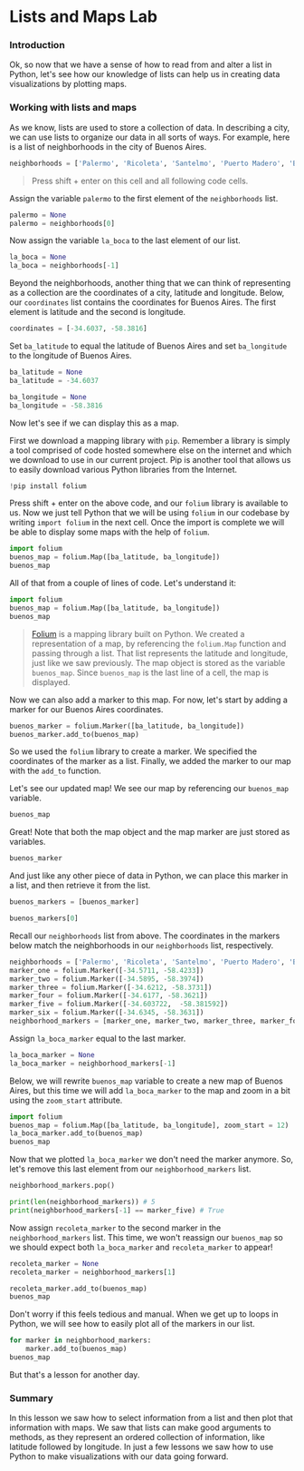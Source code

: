 
# Lists and Maps Lab

### Introduction

Ok, so now that we have a sense of how to read from and alter a list in Python, let's see how our knowledge of lists can help us in creating data visualizations by plotting maps.

### Working with lists and maps

As we know, lists are used to store a collection of data.  In describing a city, we can use lists to organize our data in all sorts of ways.  For example, here is a list of neighborhoods in the city of Buenos Aires.


```python
neighborhoods = ['Palermo', 'Ricoleta', 'Santelmo', 'Puerto Madero', 'Belgrano', 'La Boca']
```

> Press shift + enter on this cell and all following code cells.

Assign the variable `palermo` to the first element of the `neighborhoods` list.


```python
palermo = None
palermo = neighborhoods[0]
```

Now assign the variable `la_boca` to the last element of our list.


```python
la_boca = None
la_boca = neighborhoods[-1]
```

Beyond the neighborhoods, another thing that we can think of representing as a collection are the coordinates of a city, latitude and longitude.  Below, our `coordinates` list contains the coordinates for Buenos Aires.  The first element is latitude and the second is longitude.


```python
coordinates = [-34.6037, -58.3816]
```

Set `ba_latitude` to equal the latitude of Buenos Aires and set `ba_longitude` to the longitude of Buenos Aires.


```python
ba_latitude = None
ba_latitude = -34.6037
```


```python
ba_longitude = None
ba_longitude = -58.3816
```

Now let's see if we can display this as a map.

First we download a mapping library with `pip`. Remember a library is simply a tool comprised of code hosted somewhere else on the internet and which we download to use in our current project. Pip is another tool that allows us to easily download various Python libraries from the Internet.  


```python
!pip install folium
```

Press shift + enter on the above code, and our `folium` library is available to us.  Now we just tell Python that we will be using `folium` in our codebase by writing `import folium` in the next cell. Once the import is complete we will be able to display some maps with the help of `folium`.


```python
import folium
buenos_map = folium.Map([ba_latitude, ba_longitude])
buenos_map
```

All of that from a couple of lines of code.  Let's understand it:

```python
import folium
buenos_map = folium.Map([ba_latitude, ba_longitude])
buenos_map
```

> [Folium](https://github.com/python-visualization/folium) is a mapping library built on Python.  We created a representation of a map, by referencing the `folium.Map` function and passing through a list.  That list represents the latitude and longitude, just like we saw previously.  The map object is stored as the variable `buenos_map`.  Since `buenos_map` is the last line of a cell, the map is displayed.

Now we can also add a marker to this map.  For now, let's start by adding a marker for our Buenos Aires coordinates.


```python
buenos_marker = folium.Marker([ba_latitude, ba_longitude])
buenos_marker.add_to(buenos_map)
```

So we used the `folium` library to create a marker.  We specified the coordinates of the marker as a list. Finally, we added the marker to our map with the `add_to` function.

Let's see our updated map!  We see our map by referencing our `buenos_map` variable.


```python
buenos_map
```

Great! Note that both the map object and the map marker are just stored as variables.


```python
buenos_marker
```

And just like any other piece of
data in Python, we can place this marker in a list, and then retrieve it from the list.


```python
buenos_markers = [buenos_marker]
```


```python
buenos_markers[0]
```

Recall our `neighborhoods` list from above.  The coordinates in the markers below match the neighborhoods in our `neighborhoods` list, respectively.


```python
neighborhoods = ['Palermo', 'Ricoleta', 'Santelmo', 'Puerto Madero', 'Belgrano', 'La Boca']
marker_one = folium.Marker([-34.5711, -58.4233])
marker_two = folium.Marker([-34.5895, -58.3974])
marker_three = folium.Marker([-34.6212, -58.3731])
marker_four = folium.Marker([-34.6177, -58.3621])
marker_five = folium.Marker([-34.603722,  -58.381592])
marker_six = folium.Marker([-34.6345, -58.3631])
neighborhood_markers = [marker_one, marker_two, marker_three, marker_four, marker_five, marker_six]
```

Assign `la_boca_marker` equal to the last marker.


```python
la_boca_marker = None
la_boca_marker = neighborhood_markers[-1]
```

Below, we will rewrite `buenos_map` variable to create a new map of Buenos Aires, but this time we will add `la_boca_marker` to the map and zoom in a bit using the `zoom_start` attribute.


```python
import folium
buenos_map = folium.Map([ba_latitude, ba_longitude], zoom_start = 12)
la_boca_marker.add_to(buenos_map)
buenos_map
```

Now that we plotted `la_boca_marker` we don't need the marker anymore.  So, let's remove this last element from our `neighborhood_markers` list.


```python
neighborhood_markers.pop()
```


```python
print(len(neighborhood_markers)) # 5
print(neighborhood_markers[-1] == marker_five) # True
```

Now assign `recoleta_marker` to the second marker in the `neighborhood_markers` list.  This time, we won't reassign our `buenos_map` so we should expect both `la_boca_marker` and `recoleta_marker` to appear!


```python
recoleta_marker = None
recoleta_marker = neighborhood_markers[1]
```


```python
recoleta_marker.add_to(buenos_map)
buenos_map
```

Don't worry if this feels tedious and manual. When we get up to loops in Python, we will see how to easily plot all of the markers in our list.


```python
for marker in neighborhood_markers:
    marker.add_to(buenos_map)
buenos_map
```

But that's a lesson for another day.

### Summary

In this lesson we saw how to select information from a list and then plot that information with maps.  We saw that lists can make good arguments to methods, as they represent an ordered collection of information, like latitude followed by longitude.  In just a few lessons we saw how to use Python to make visualizations with our data going forward.
